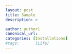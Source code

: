 ```yaml
---
layout: post
title: Sample
description: >

author: author1
canonical_url:
categories: [Installations]
#tags:       [Life]
---
```

